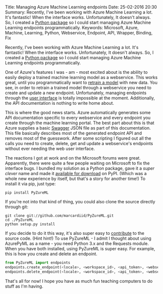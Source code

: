 Title: Managing Azure Machine Learning endpoints
Date: 25-02-2016 20:30
Summary: Recently, I've been working with Azure Machine Learning a lot. It's fantastic! When the interface works. Unfortunately, It doesn't always. So, I created a [Python package](https://pypi.python.org/pypi/PyZureML) so I could start managing Azure Machine Learning endpoints programmatically.
Keywords: Microsoft, Azure, Machine, Learning, Python, Webservice, Endpoint, API, Wrapper, Binding, Fix

Recently, I've been working with Azure Machine Learning a lot. It's fantastic! When the interface works. Unfortunately, It doesn't always.
So, I created a [Python package](https://pypi.python.org/pypi/PyZureML) so I could start managing Azure Machine Learning endpoints programmatically.

One of Azure's features I was - am - most excited about is the ability to easily deploy a trained machine learning model as a webservice. 
This works great, until you programmatically want to [retrain a model]() with new data. You see, in order to retrain a trained model through a webservice you need to create and update a new endpoint. 
Unfortunately, managing endpoints through the [user interface](https://manage.windowsazure.com/) is totally impossible at the moment. Additionally, the API documentation is nothing to write home about.

This is where the good news starts. Azure automatically generates some API documentation specific to every webservice and every endpoint you create through the machine learning portal.
The best part about this is that Azure supplies a basic [Swagger](http://swagger.io) JSON file as part of this documentation. This file basically describes most of the generated endpoint API and removes most of the guesswork.
After some scripting I figured out all the calls you need to create, delete, get and update a webservice's endpoints without ever needing the web user interface.

The reactions I got at work and on the Microsoft forums were great. Apparently, there were quite a few people waiting on Microsoft to fix the interface bugs.
I bundled my solution as a Python package, gave it a *super clever* name and made it [available for download](https://pypi.python.org/pypi/PyZureML) on PyPI. (Which was a whole new experience by itself, but that's a story for another time!)
To install it via pip, just type:

```
pip install PyZureML
```

If you're not into that kind of thing, you could also clone the source directly through git:

```
git clone git://github.com/marcardiid/PyZureML.git
cd ./PyZureML
python setup.py install
```

If you decide to do it this way, it's also super easy to [contribute](https://github.com/marcardioid/PyZureML) to the source code. (Hint hint!)
To use PyZureML - I admit I thought about using AzurePyML as a name - you need Python 3.x and the Requests module.
When you have both installed, using PyZureML is super easy. For example, this is how you create and delete an endpoint.

```Python
from PyZureML import endpoints
endpoints.create_endpoint(<locale>, <workspace_id>, <api_token>, <webservice_id>, <endpoint_name>, <description>)
endpoints.delete_endpoint(<locale>, <workspace_id>, <api_token>, <webservice_id>, <endpoint_name>)
```

That's all for now! I hope you have as much fun teaching computers to do stuff as I'm having.
